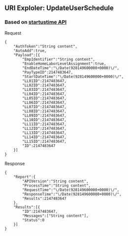 ## URI Exploler: UpdateUserSchedule


### Based on [startustime API](https://stratustime.centralservers.com/service/home/library/)

Request

```
{
	"AuthToken":"String content",
	"AutoAdd":true,
	"Payload":[{
		"EmpIdentifier":"String content",
		"EnableHomeLaborLevelAssignment":true,
		"EndDateTime":"\/Date(928149600000+0000)\/",
		"PayTypeID":2147483647,
		"StartDateTime":"\/Date(928149600000+0000)\/",
		"LL01ID":2147483647,
		"LL02ID":2147483647,
		"LL03ID":2147483647,
		"LL04ID":2147483647,
		"LL05ID":2147483647,
		"LL06ID":2147483647,
		"LL07ID":2147483647,
		"LL08ID":2147483647,
		"LL09ID":2147483647,
		"LL10ID":2147483647,
		"LL11ID":2147483647,
		"LL12ID":2147483647,
		"LL13ID":2147483647,
		"LL14ID":2147483647,
		"LL15ID":2147483647,
		"ID":2147483647
	}]
}
```

Response

```
{
	"Report":{
		"APIVersion":"String content",
		"ProcessTime":"String content",
		"RequestTime":"\/Date(928149600000+0000)\/",
		"ResponseTime":"\/Date(928149600000+0000)\/",
		"Results":2147483647
	},
	"Results":[{
		"ID":2147483647,
		"Messages":["String content"],
		"Status":0
	}]
}
```
